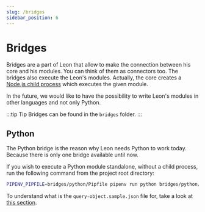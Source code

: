 ```yaml
---
slug: /bridges
sidebar_position: 6
---
```


# Bridges

Bridges are a part of Leon that allow to make the connection between his core and his modules. You can think of them as connectors too. The bridges also execute the Leon's modules.
Actually, the core creates a [Node.js child process](https://nodejs.org/api/child_process.html) which executes the given module.

In the future, we would like to have the possibility to write Leon's modules in other languages and not only Python.

:::tip Tip
Bridges can be found in the `bridges` folder.
:::

## Python

The Python bridge is the reason why Leon needs Python to work today. Because there is only one bridge available until now.

If you wish to execute a Python module standalone, without a child process, run the following command from the project root directory:
```bash
PIPENV_PIPFILE=bridges/python/Pipfile pipenv run python bridges/python/main.py server/src/query-object.sample.json
```

To understand what is the `query-object.sample.json` file for, take a look at [this section](packages-modules#query-object).
